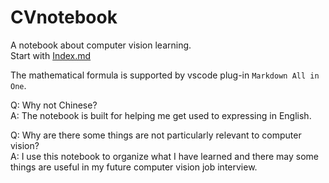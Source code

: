 # CVnotebook

A notebook about computer vision learning.  
Start with [Index.md](./Index.md)

The mathematical formula is supported by vscode plug-in `Markdown All in One`.

Q: Why not Chinese?  
A: The notebook is built for helping me get used to expressing in English.

Q: Why are there some things are not particularly relevant to computer vision?  
A: I use this notebook to organize what I have learned and there may some things are useful in my future computer vision job interview.